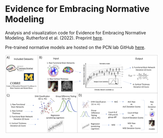# Evidence for Embracing Normative Modeling

Analysis and visualization code for Evidence for Embracing Normative Modeling. Rutherford et al. (2022). Preprint [here](https://www.biorxiv.org/content/10.1101/2022.11.14.516460v1.full.pdf).

Pre-trained normative models are hosted on the PCN lab GitHub [here](https://github.com/predictive-clinical-neuroscience/braincharts).

![](Figure1.png)

